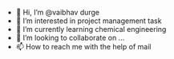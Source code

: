 - 👋 Hi, I’m @vaibhav durge
- 👀 I’m interested in project management task
- 🌱 I’m currently learning chemical engineering
- 💞️ I’m looking to collaborate on ...
- 📫 How to reach me with the help of mail

<!---
vaibhavrd11/vaibhavrd11 is a ✨ special ✨ repository because its `README.md` (this file) appears on your GitHub profile.
You can click the Preview link to take a look at your changes.
--->
